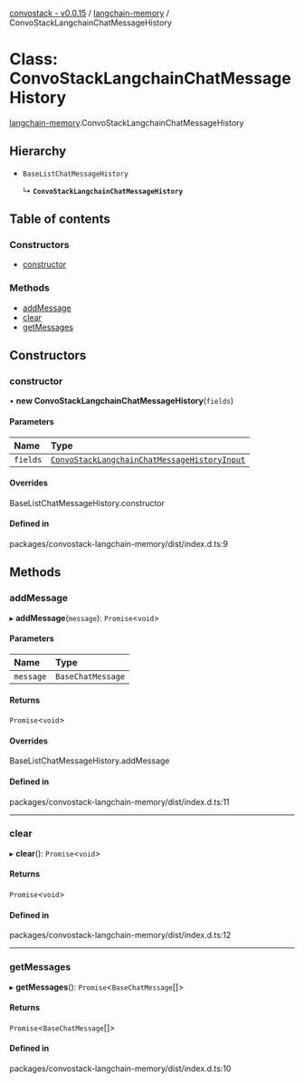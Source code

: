 [convostack - v0.0.15](../README.md) / [langchain-memory](../modules/langchain_memory.md) / ConvoStackLangchainChatMessageHistory

# Class: ConvoStackLangchainChatMessageHistory

[langchain-memory](../modules/langchain_memory.md).ConvoStackLangchainChatMessageHistory

## Hierarchy

- `BaseListChatMessageHistory`

  ↳ **`ConvoStackLangchainChatMessageHistory`**

## Table of contents

### Constructors

- [constructor](langchain_memory.ConvoStackLangchainChatMessageHistory.md#constructor)

### Methods

- [addMessage](langchain_memory.ConvoStackLangchainChatMessageHistory.md#addmessage)
- [clear](langchain_memory.ConvoStackLangchainChatMessageHistory.md#clear)
- [getMessages](langchain_memory.ConvoStackLangchainChatMessageHistory.md#getmessages)

## Constructors

### constructor

• **new ConvoStackLangchainChatMessageHistory**(`fields`)

#### Parameters

| Name | Type |
| :------ | :------ |
| `fields` | [`ConvoStackLangchainChatMessageHistoryInput`](../modules/langchain_memory.md#convostacklangchainchatmessagehistoryinput) |

#### Overrides

BaseListChatMessageHistory.constructor

#### Defined in

packages/convostack-langchain-memory/dist/index.d.ts:9

## Methods

### addMessage

▸ **addMessage**(`message`): `Promise`<`void`\>

#### Parameters

| Name | Type |
| :------ | :------ |
| `message` | `BaseChatMessage` |

#### Returns

`Promise`<`void`\>

#### Overrides

BaseListChatMessageHistory.addMessage

#### Defined in

packages/convostack-langchain-memory/dist/index.d.ts:11

___

### clear

▸ **clear**(): `Promise`<`void`\>

#### Returns

`Promise`<`void`\>

#### Defined in

packages/convostack-langchain-memory/dist/index.d.ts:12

___

### getMessages

▸ **getMessages**(): `Promise`<`BaseChatMessage`[]\>

#### Returns

`Promise`<`BaseChatMessage`[]\>

#### Defined in

packages/convostack-langchain-memory/dist/index.d.ts:10
